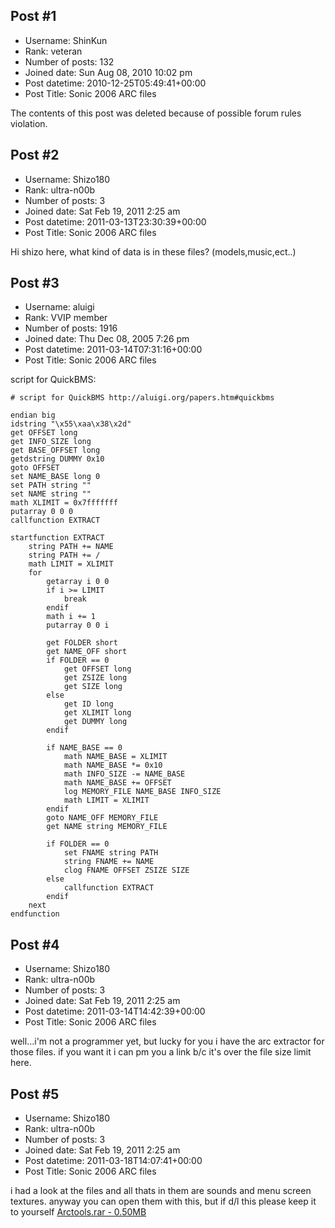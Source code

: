 ## Post #1
- Username: ShinKun
- Rank: veteran
- Number of posts: 132
- Joined date: Sun Aug 08, 2010 10:02 pm
- Post datetime: 2010-12-25T05:49:41+00:00
- Post Title: Sonic 2006 ARC files

The contents of this post was deleted because of possible forum rules violation.
## Post #2
- Username: Shizo180
- Rank: ultra-n00b
- Number of posts: 3
- Joined date: Sat Feb 19, 2011 2:25 am
- Post datetime: 2011-03-13T23:30:39+00:00
- Post Title: Sonic 2006 ARC files

Hi shizo here, what kind of data is in these files? (models,music,ect..)
## Post #3
- Username: aluigi
- Rank: VVIP member
- Number of posts: 1916
- Joined date: Thu Dec 08, 2005 7:26 pm
- Post datetime: 2011-03-14T07:31:16+00:00
- Post Title: Sonic 2006 ARC files

script for QuickBMS:

```
# script for QuickBMS http://aluigi.org/papers.htm#quickbms

endian big
idstring "\x55\xaa\x38\x2d"
get OFFSET long
get INFO_SIZE long
get BASE_OFFSET long
getdstring DUMMY 0x10
goto OFFSET
set NAME_BASE long 0
set PATH string ""
set NAME string ""
math XLIMIT = 0x7fffffff
putarray 0 0 0
callfunction EXTRACT

startfunction EXTRACT
    string PATH += NAME
    string PATH += /
    math LIMIT = XLIMIT
    for
        getarray i 0 0
        if i >= LIMIT
            break
        endif
        math i += 1
        putarray 0 0 i

        get FOLDER short
        get NAME_OFF short
        if FOLDER == 0
            get OFFSET long
            get ZSIZE long
            get SIZE long
        else
            get ID long
            get XLIMIT long
            get DUMMY long
        endif

        if NAME_BASE == 0
            math NAME_BASE = XLIMIT
            math NAME_BASE *= 0x10
            math INFO_SIZE -= NAME_BASE
            math NAME_BASE += OFFSET
            log MEMORY_FILE NAME_BASE INFO_SIZE
            math LIMIT = XLIMIT
        endif
        goto NAME_OFF MEMORY_FILE
        get NAME string MEMORY_FILE

        if FOLDER == 0
            set FNAME string PATH
            string FNAME += NAME
            clog FNAME OFFSET ZSIZE SIZE
        else
            callfunction EXTRACT
        endif
    next
endfunction
```
## Post #4
- Username: Shizo180
- Rank: ultra-n00b
- Number of posts: 3
- Joined date: Sat Feb 19, 2011 2:25 am
- Post datetime: 2011-03-14T14:42:39+00:00
- Post Title: Sonic 2006 ARC files

well...i'm not a programmer yet, but lucky for you i have the arc extractor for those files. if you want it i can pm you a link b/c it's over the file size limit here.
## Post #5
- Username: Shizo180
- Rank: ultra-n00b
- Number of posts: 3
- Joined date: Sat Feb 19, 2011 2:25 am
- Post datetime: 2011-03-18T14:07:41+00:00
- Post Title: Sonic 2006 ARC files

i had a look at the files and all thats in them are sounds and menu screen textures. anyway you can open them with this, but if d/l this please keep it to yourself [Arctools.rar - 0.50MB](http://www.zshare.net/download/8777636647dc422b/)
